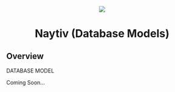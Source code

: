 <p align="center">
  <a href="https://skillicons.dev">
    <img src="https://skillicons.dev/icons?i=mysql,sqlalchemy" />
  </a>
</p>
<h1 align="center">Naytiv (Database Models)</h1>

## Overview

DATABASE MODEL

Coming Soon...
